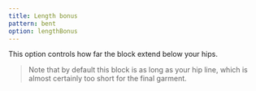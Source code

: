 ```yaml
---
title: Length bonus
pattern: bent
option: lengthBonus
---
```


This option controls how far the block extend below your hips.

>  Note that by default this block is as long as your hip line, which is almost certainly too short for the final garment.
